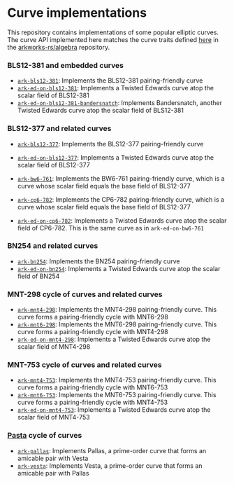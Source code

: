 # Curve implementations

This repository contains implementations of some popular elliptic curves. The curve API implemented here matches the curve traits defined [here](https://github.com/arkworks-rs/algebra/blob/master/ec/src/lib.rs) in the [arkworks-rs/algebra](https://github.com/arkworks-rs/algebra) repository.

### BLS12-381 and embedded curves
* [`ark-bls12-381`](bls12_381): Implements the BLS12-381 pairing-friendly curve
* [`ark-ed-on-bls12-381`](ed_on_bls12_381): Implements a Twisted Edwards curve atop the scalar field of BLS12-381
* [`ark-ed-on-bls12-381-bandersnatch`](ed_on_bls12_381_bandersnatch): Implements Bandersnatch, another Twisted Edwards curve atop the scalar field of BLS12-381

### BLS12-377 and related curves
* [`ark-bls12-377`](bls12_377): Implements the BLS12-377 pairing-friendly curve
* [`ark-ed-on-bls12-377`](ed_on_bls12_377): Implements a Twisted Edwards curve atop the scalar field of BLS12-377

* [`ark-bw6-761`](bw6_761): Implements the BW6-761 pairing-friendly curve, which is a curve whose scalar field equals the base field of BLS12-377

* [`ark-cp6-782`](cp6_782): Implements the CP6-782 pairing-friendly curve, which is a curve whose scalar field equals the base field of BLS12-377
* [`ark-ed-on-cp6-782`](ed_on_cp6_782): Implements a Twisted Edwards curve atop the scalar field of CP6-782. This is the same curve as in `ark-ed-on-bw6-761`

### BN254 and related curves
* [`ark-bn254`](bn254): Implements the BN254 pairing-friendly curve
* [`ark-ed-on-bn254`](ed_on_bn254): Implements a Twisted Edwards curve atop the scalar field of BN254

### MNT-298 cycle of curves and related curves
* [`ark-mnt4-298`](mnt4_298): Implements the MNT4-298 pairing-friendly curve. This curve forms a pairing-friendly cycle with MNT6-298
* [`ark-mnt6-298`](mnt6_298): Implements the MNT6-298 pairing-friendly curve. This curve forms a pairing-friendly cycle with MNT4-298
* [`ark-ed-on-mnt4-298`](ed_on_mnt4_298): Implements a Twisted Edwards curve atop the scalar field of MNT4-298

### MNT-753 cycle of curves and related curves
* [`ark-mnt4-753`](mnt4_753): Implements the MNT4-753 pairing-friendly curve. This curve forms a pairing-friendly cycle with MNT6-753
* [`ark-mnt6-753`](mnt6_753): Implements the MNT6-753 pairing-friendly curve. This curve forms a pairing-friendly cycle with MNT4-753
* [`ark-ed-on-mnt4-753`](ed_on_mnt4_753): Implements a Twisted Edwards curve atop the scalar field of MNT4-753

### [Pasta](https://electriccoin.co/blog/the-pasta-curves-for-halo-2-and-beyond/) cycle of curves
* [`ark-pallas`](pallas): Implements Pallas, a prime-order curve that forms an amicable pair with Vesta
* [`ark-vesta`](vesta): Implements Vesta, a prime-order curve that forms an amicable pair with Pallas
